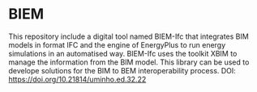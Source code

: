 # BIEM
This repository include a digital tool named BIEM-Ifc that integrates BIM models in format IFC and the engine of EnergyPlus 
to run energy simulations in an automatised way. BIEM-Ifc uses the toolkit XBIM to manage the information from the BIM model.
This library can be used to develope solutions for the BIM to BEM interoperability process.
DOI:  https://doi.org/10.21814/uminho.ed.32.22

